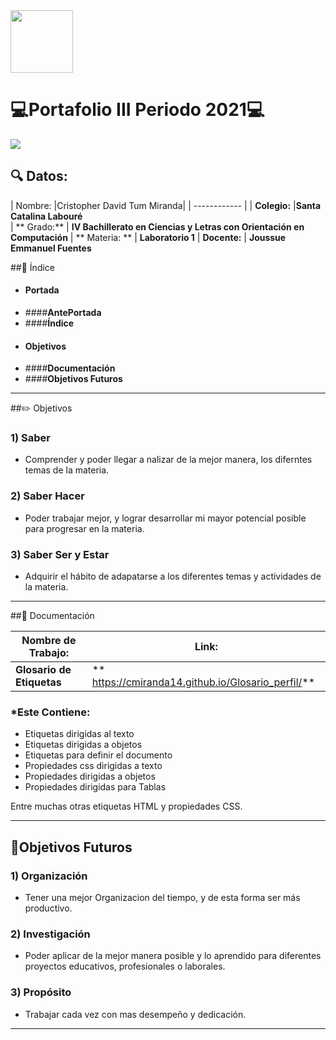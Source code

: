 <img width="100px" src="https://jefuentes80.github.io/starup_scl/img/logo_SCL%20(3).png">

# 💻**Portafolio III Periodo 2021**💻

<img src="https://cdn.pixabay.com/photo/2019/07/14/16/29/pen-4337524_960_720.jpg">

## 🔍 Datos:

|  Nombre: |Cristopher David Tum Miranda|
| ------------ |
| **Colegio:**  |**Santa Catalina Labouré**    
| ** Grado:**  | **IV Bachillerato en Ciencias y Letras con Orientación en Computación**
| ** Materia: ** | **Laboratorio 1**
| **Docente:**  | **Joussue Emmanuel Fuentes** 




##🧭 Índice

- #### **Portada**
- ####**AntePortada**
- ####**Índice**
- #### **Objetivos**
- ####**Documentación**
- ####**Objetivos Futuros**

------------




##✏️ Objetivos 

### 1) Saber
-  Comprender y poder llegar a nalizar de la mejor manera, los diferntes temas de la materia.

### 2) Saber Hacer
- Poder trabajar mejor, y lograr desarrollar mi mayor potencial posible para progresar 
 en la materia.

### 3) Saber Ser y Estar
- Adquirir el hábito de adapatarse a los diferentes temas y actividades de la materia.

------------


##📝 Documentación

|  Nombre de Trabajo: |  Link:  |
|------------|  -------- |
| **Glosario de Etiquetas** |** https://cmiranda14.github.io/Glosario_perfil/**

### *Este Contiene:

- Etiquetas dirigidas al texto
- Etiquetas dirigidas a objetos
- Etiquetas para definir el documento
- Propiedades css dirigidas a texto
- Propiedades dirigidas a objetos
- Propiedades dirigidas para Tablas

Entre muchas otras etiquetas HTML y propiedades CSS.


------------

## 📅Objetivos Futuros

### 1) Organización
-  Tener una mejor Organizacion del tiempo, y de esta forma ser más productivo.

### 2) Investigación 
- Poder aplicar de la mejor manera posible y lo aprendido para diferentes proyectos        educativos, profesionales o laborales.

### 3) Propósito
- Trabajar cada vez con mas desempeño y dedicación.

------------

